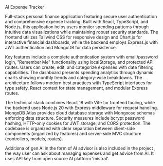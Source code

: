 AI Expense Tracker

Full-stack personal finance application featuring secure user authentication and comprehensive expense tracking. Built with React, TypeScript, and Node.js, this application helps users monitor spending patterns through intuitive data visualizations while maintaining robust security standards. The frontend utilizes Tailwind CSS for responsive design and Chart.js for interactive financial dashboards, while the backend employs Express.js with JWT authentication and MongoDB for data persistence.

Key features include a complete authentication system with email/password login, "Remember Me" functionality using localStorage, and protected API routes. Users can create, edit, and categorize expenses with date filtering capabilities. The dashboard presents spending analytics through dynamic charts showing monthly trends and category-wise breakdowns. The architecture follows modern best practices with TypeScript interfaces for type safety, React context for state management, and modular Express routes.

The technical stack combines React 18 with Vite for frontend tooling, while the backend uses Node.js 20 with Express middleware for request handling. MongoDB Atlas provides cloud database storage with Mongoose schemas enforcing data structure. Security measures include bcrypt password hashing, HTTP-only cookies for JWT storage, and CORS protection. The codebase is organized with clear separation between client-side components (organized by features) and server-side MVC structure (controllers, models, routes).

Additiona of gen AI in the form of AI advisor is also included in the project , the way user can ask about managing expenses and get advice from AI. It uses API key from open source AI platform 'mistral'. 
